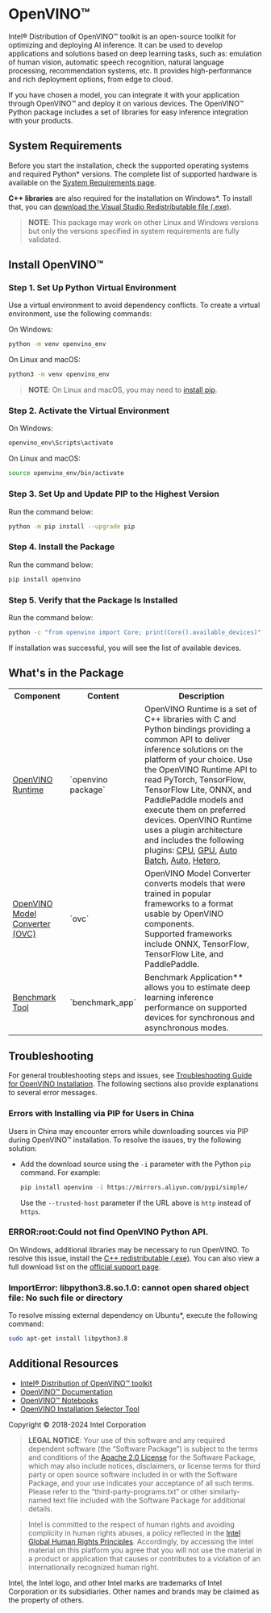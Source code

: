# OpenVINO™


Intel® Distribution of OpenVINO™ toolkit is an open-source toolkit for optimizing and deploying
AI inference. It can be used to develop applications and solutions based on deep learning tasks,
such as: emulation of human vision, automatic speech recognition, natural language processing,
recommendation systems, etc. It provides high-performance and rich deployment options, from
edge to cloud.

If you have chosen a model, you can integrate it with your application through OpenVINO™ and
deploy it on various devices. The OpenVINO™ Python package includes a set of libraries for easy
inference integration with your products.

## System Requirements

Before you start the installation, check the supported operating systems and required Python*
versions. The complete list of supported hardware is available on the
[System Requirements page](https://docs.openvino.ai/system_requirements).

**C++ libraries** are also required for the installation on Windows*. To install that, you can
[download the Visual Studio Redistributable file (.exe)](https://aka.ms/vs/17/release/vc_redist.x64.exe).

> **NOTE**: This package may work on other Linux and Windows versions but only the versions specified in system requirements are fully validated.

## Install OpenVINO™

### Step 1. Set Up Python Virtual Environment

Use a virtual environment to avoid dependency conflicts. To create a virtual environment, use
the following commands:

On Windows:
```sh
python -m venv openvino_env
```

On Linux and macOS:
```sh
python3 -m venv openvino_env
```

> **NOTE**: On Linux and macOS, you may need to [install pip](https://pip.pypa.io/en/stable/installation/).

### Step 2. Activate the Virtual Environment

On Windows:
```sh
openvino_env\Scripts\activate
```

On Linux and macOS:
```sh
source openvino_env/bin/activate
```

### Step 3. Set Up and Update PIP to the Highest Version

Run the command below:
```sh
python -m pip install --upgrade pip
```

### Step 4. Install the Package

Run the command below: <br>

   ```sh
   pip install openvino
   ```

### Step 5. Verify that the Package Is Installed

Run the command below:
```sh
python -c "from openvino import Core; print(Core().available_devices)"
```

If installation was successful, you will see the list of available devices.

## What's in the Package

<table>
  <tr>
    <th>Component</th>
    <th>Content</th>
    <th>Description</th>
  </tr>
  <tr>
    <td><a href="https://docs.openvino.ai/2024/openvino-workflow/running-inference.html">OpenVINO Runtime</a></td>
    <td>`openvino package`</td>
    <td>OpenVINO Runtime is a set of C++ libraries with C and Python bindings providing a common
        API to deliver inference solutions on the platform of your choice. Use the OpenVINO
        Runtime API to read PyTorch, TensorFlow, TensorFlow Lite, ONNX, and PaddlePaddle models
        and execute them on preferred devices. OpenVINO Runtime uses a plugin architecture and
        includes the following plugins:
        <a href="https://docs.openvino.ai/2024/openvino-workflow/running-inference/inference-devices-and-modes/cpu-device.html">CPU</a>,
        <a href="https://docs.openvino.ai/2024/openvino-workflow/running-inference/inference-devices-and-modes/gpu-device.html">GPU</a>,
        <a href="https://docs.openvino.ai/2024/openvino-workflow/running-inference/inference-devices-and-modes/automatic-batching.html">Auto Batch</a>,
        <a href="https://docs.openvino.ai/2024/openvino-workflow/running-inference/inference-devices-and-modes/auto-device-selection.html">Auto</a>,
        <a href="https://docs.openvino.ai/2024/openvino-workflow/running-inference/inference-devices-and-modes/hetero-execution.html">Hetero</a>,
    </td>
  </tr>
  <tr>
    <td><a href="https://docs.openvino.ai/2024/openvino-workflow/model-preparation.html#convert-a-model-in-cli-ovc">OpenVINO Model Converter (OVC)</a></td>
    <td>`ovc`</td>
    <td>OpenVINO Model Converter converts models that were trained in popular frameworks to a
        format usable by OpenVINO components. </br>Supported frameworks include ONNX, TensorFlow,
        TensorFlow Lite, and PaddlePaddle.
    </td>
  </tr>
  <tr>
    <td><a href="https://docs.openvino.ai/2024/learn-openvino/openvino-samples/benchmark-tool.html">Benchmark Tool</a></td>
    <td>`benchmark_app`</td>
    <td>Benchmark Application** allows you to estimate deep learning inference performance on
        supported devices for synchronous and asynchronous modes.
    </td>
</table>



## Troubleshooting

For general troubleshooting steps and issues, see
[Troubleshooting Guide for OpenVINO Installation](https://docs.openvino.ai/2024/get-started/troubleshooting-install-config.html).
The following sections also provide explanations to several error messages.

### Errors with Installing via PIP for Users in China

Users in China may encounter errors while downloading sources via PIP during OpenVINO™ installation.
To resolve the issues, try the following solution:

* Add the download source using the ``-i`` parameter with the Python ``pip`` command. For example:

   ``` sh
   pip install openvino -i https://mirrors.aliyun.com/pypi/simple/
   ```
   Use the ``--trusted-host`` parameter if the URL above is ``http`` instead of ``https``.

### ERROR:root:Could not find OpenVINO Python API.

On Windows, additional libraries may be necessary to run OpenVINO. To resolve this issue, install
the [C++ redistributable (.exe)](https://aka.ms/vs/17/release/vc_redist.x64.exe).
You can also view a full download list on the
[official support page](https://docs.microsoft.com/en-us/cpp/windows/latest-supported-vc-redist).

### ImportError: libpython3.8.so.1.0: cannot open shared object file: No such file or directory

To resolve missing external dependency on Ubuntu*, execute the following command:
```sh
sudo apt-get install libpython3.8
```

## Additional Resources

- [Intel® Distribution of OpenVINO™ toolkit](https://software.intel.com/en-us/openvino-toolkit)
- [OpenVINO™ Documentation](https://docs.openvino.ai/)
- [OpenVINO™ Notebooks](https://github.com/openvinotoolkit/openvino_notebooks)
- [OpenVINO Installation Selector Tool](https://www.intel.com/content/www/us/en/developer/tools/openvino-toolkit/download.html)

Copyright © 2018-2024 Intel Corporation
> **LEGAL NOTICE**: Your use of this software and any required dependent software (the
“Software Package”) is subject to the terms and conditions of the
[Apache 2.0 License](https://www.apache.org/licenses/LICENSE-2.0.html) for the Software Package,
which may also include notices, disclaimers, or license terms for third party or open source
software included in or with the Software Package, and your use indicates your acceptance of all
such terms. Please refer to the “third-party-programs.txt” or other similarly-named text file
included with the Software Package for additional details.

>Intel is committed to the respect of human rights and avoiding complicity in human rights abuses,
a policy reflected in the [Intel Global Human Rights Principles](https://www.intel.com/content/www/us/en/policy/policy-human-rights.html).
Accordingly, by accessing the Intel material on this platform you agree that you will not use the
material in a product or application that causes or contributes to a violation of an
internationally recognized human right.

Intel, the Intel logo, and other Intel marks are trademarks of Intel Corporation or its
subsidiaries. Other names and brands may be claimed as the property of others.
